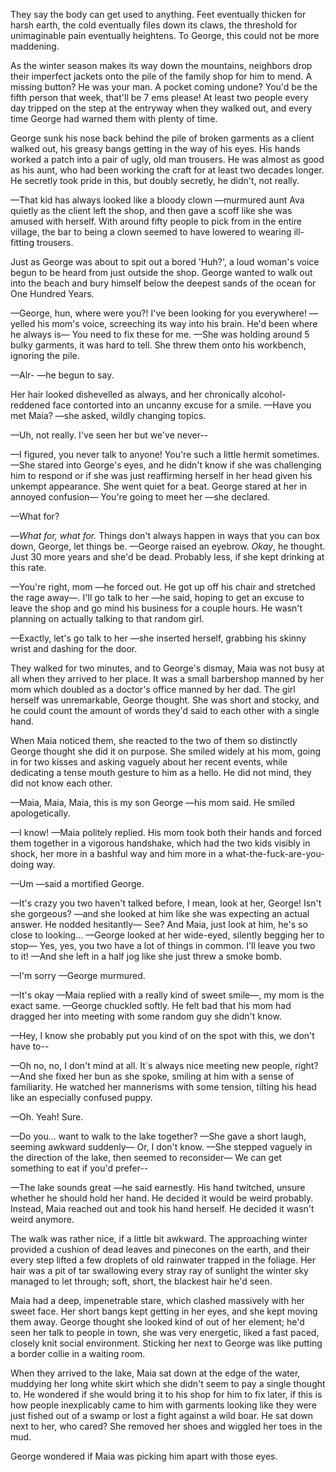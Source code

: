 
They say the body can get used to anything. Feet eventually thicken for harsh earth, the cold eventually files down its claws, the threshold for unimaginable pain eventually heightens. To George, this could not be more maddening.

As the winter season makes its way down the mountains, neighbors drop their imperfect jackets onto the pile of the family shop for him to mend. A missing button? He was your man. A pocket coming undone? You'd be the fifth person that week, that'll be 7 ems please! At least two people every day tripped on the step at the entryway when they walked out, and every time George had warned them with plenty of time. 

George sunk his nose back behind the pile of broken garments as a client walked out, his greasy bangs getting in the way of his eyes. His hands worked a patch into a pair of ugly, old man trousers. He was almost as good as his aunt, who had been working the craft for at least two decades longer. He secretly took pride in this, but doubly secretly, he didn't, not really. 

—That kid has always looked like a bloody clown —murmured aunt Ava quietly as the client left the shop, and then gave a scoff like she was amused with herself. With around fifty people to pick from in the entire village, the bar to being a clown seemed to have lowered to wearing ill-fitting trousers. 

Just as George was about to spit out a bored 'Huh?', a loud woman's voice begun to be heard from just outside the shop. George wanted to walk out into the beach and bury himself below the deepest sands of the ocean for One Hundred Years.

—George, hun, where were you?! I've been looking for you everywhere! —yelled his mom's voice, screeching its way into his brain. He'd been where he always is— You need to fix these for me. —She was holding around 5 bulky garments, it was hard to tell. She threw them onto his workbench, ignoring the pile.

—Alr- —he begun to say.

Her hair looked dishevelled as always, and her chronically alcohol-reddened face contorted into an uncanny excuse for a smile. —Have you met Maia? —she asked, wildly changing topics.

—Uh, not really. I've seen her but we've never-- 

—I figured, you never talk to anyone! You're such a little hermit sometimes. —She stared into George's eyes, and he didn't know if she was challenging him to respond or if she was just reaffirming herself in her head given his unkempt appearance. She went quiet for a beat. George stared at her in annoyed confusion— You're going to meet her —she declared.

—What for?

—*What for, what for.* Things don't always happen in ways that you can box down, George, let things be. —George raised an eyebrow. *Okay*, he thought. Just 30 more years and she'd be dead. Probably less, if she kept drinking at this rate.

—You're right, mom —he forced out. He got up off his chair and stretched the rage away—. I'll go talk to her —he said, hoping to get an excuse to leave the shop and go mind his business for a couple hours. He wasn't planning on actually talking to that random girl. 

—Exactly, let's go talk to her —she inserted herself, grabbing his skinny wrist and dashing for the door. 

They walked for two minutes, and to George's dismay, Maia was not busy at all when they arrived to her place. It was a small barbershop manned by her mom which doubled as a doctor's office manned by her dad. The girl herself was unremarkable, George thought. She was short and stocky, and he could count the amount of words they'd said to each other with a single hand.

When Maia noticed them, she reacted to the two of them so distinctly George thought she did it on purpose. She smiled widely at his mom, going in for two kisses and asking vaguely about her recent events, while dedicating a tense mouth gesture to him as a hello. He did not mind, they did not know each other.

—Maia, Maia, Maia, this is my son George —his mom said. He smiled apologetically. 

—I know! —Maia politely replied. His mom took both their hands and forced them together in a vigorous handshake, which had the two kids visibly in shock, her more in a bashful way and him more in a what-the-fuck-are-you-doing way. 

—Um —said a mortified George.

—It's crazy you two haven't talked before, I mean, look at her, George! Isn't she gorgeous? —and she looked at him like she was expecting an actual answer. He nodded hesitantly— See? And Maia, just look at him, he's so close to looking... —George looked at her wide-eyed, silently begging her to stop— Yes, yes, you two have a lot of things in common. I'll leave you two to it! —And she left in a half jog like she just threw a smoke bomb.

—I'm sorry —George murmured.

—It's okay —Maia replied with a really kind of sweet smile—, my mom is the exact same. —George chuckled softly. He felt bad that his mom had dragged her into meeting with some random guy she didn't know.

—Hey, I know she probably put you kind of on the spot with this, we don't have to--

—Oh no, no, I don't mind at all. It´s always nice meeting new people, right? —And she fixed her bun as she spoke, smiling at him with a sense of familiarity. He watched her mannerisms with some tension, tilting his head like an especially confused puppy. 

—Oh. Yeah! Sure.

—Do you... want to walk to the lake together? —She gave a short laugh, seeming awkward suddenly— Or, I don't know. —She stepped vaguely in the direction of the lake, then seemed to reconsider— We can get something to eat if you'd prefer--

—The lake sounds great —he said earnestly. His hand twitched, unsure whether he should hold her hand. He decided it would be weird probably.  Instead, Maia reached out and took his hand herself. He decided it wasn't weird anymore. 

The walk was rather nice, if a little bit awkward. The approaching winter provided a cushion of dead leaves and pinecones on the earth, and their every step lifted a few droplets of old rainwater trapped in the foliage. Her hair was a pit of tar swallowing every stray ray of sunlight the winter sky managed to let through; soft, short, the blackest hair he'd seen. 

Maia had a deep, impenetrable stare, which clashed massively with her sweet face. Her short bangs kept getting in her eyes, and she kept moving them away. George thought she looked kind of out of her element; he'd seen her talk to people in town, she was very energetic, liked a fast paced, closely knit social environment. Sticking her next to George was like putting a border collie in a waiting room.

When they arrived to the lake, Maia sat down at the edge of the water, muddying her long white skirt which she didn't seem to pay a single thought to. He wondered if she would bring it to his shop for him to fix later, if this is how people inexplicably came to him with garments looking like they were just fished out of a swamp or lost a fight against a wild boar. He sat down next to her, who cared? She removed her shoes and wiggled her toes in the mud. 

George wondered if Maia was picking him apart with those eyes. 




